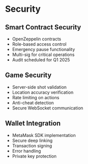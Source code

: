 # Security

## Smart Contract Security
- OpenZeppelin contracts
- Role-based access control
- Emergency pause functionality
- Multi-sig for critical operations
- Audit scheduled for Q1 2025

## Game Security
- Server-side shot validation
- Location accuracy verification
- Rate limiting on actions
- Anti-cheat detection
- Secure WebSocket communication

## Wallet Integration
- MetaMask SDK implementation
- Secure deep linking
- Transaction signing
- Error handling
- Private key protection